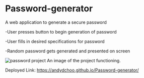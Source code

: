 # Password-generator
A web application to generate a secure password

-User presses button to begin generation of password

-User fills in desired specifications for password

-Random password gets generated and presented on screen


![password project](https://user-images.githubusercontent.com/84701751/125364264-28fccb80-e340-11eb-9202-9d232e192272.jpg)
An image of the project functioning.

Deployed Link: https://andydchoo.github.io/Password-generator/
